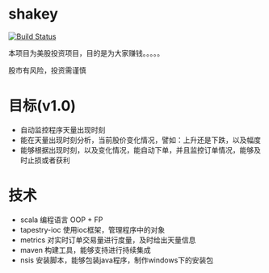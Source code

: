 shakey
======
[![Build Status](https://secure.travis-ci.org/jcai/shakey.svg?branch=master)](https://travis-ci.org/jcai/shakey)

本项目为美股投资项目，目的是为大家赚钱。。。。。

股市有风险，投资需谨慎

目标(v1.0)
=========
* 自动监控程序天量出现时刻
* 能在天量出现时刻分析，当前股价变化情况，譬如：上升还是下跌，以及幅度
* 能够根据出现时刻，以及变化情况，能自动下单，并且监控订单情况，能够及时止损或者获利


技术
=========
* scala        编程语言 OOP + FP
* tapestry-ioc 使用ioc框架，管理程序中的对象
* metrics      对实时订单交易量进行度量，及时给出天量信息
* maven        构建工具，能够支持进行持续集成
* nsis         安装脚本，能够包装java程序，制作windows下的安装包



